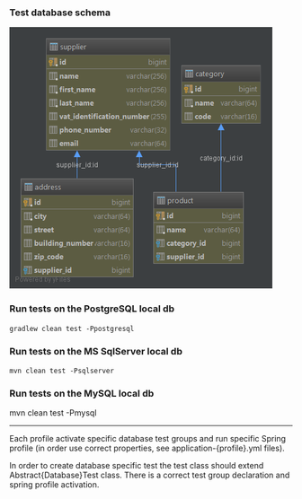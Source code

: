 ### Test database schema

![DB SCHEMA](docs/DB_SCHEMA.png)


### Run tests on the PostgreSQL local db

    gradlew clean test -Ppostgresql

### Run tests on the MS SqlServer local db

    mvn clean test -Psqlserver

### Run tests on the MySQL local db

mvn clean test -Pmysql

---

Each profile activate specific database test groups and run specific Spring profile (in order use correct properties, see application-{profile}.yml files).

In order to create database specific test the test class should extend Abstract{Database}Test class. There is a correct test group declaration and spring profile activation.
